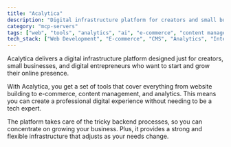 ```yaml
---
title: "Acalytica"
description: "Digital infrastructure platform for creators and small businesses to build online presence."
category: "mcp-servers"
tags: ["web", "tools", "analytics", "ai", "e-commerce", "content management", "digital infrastructure"]
tech_stack: ["Web Development", "E-commerce", "CMS", "Analytics", "Integrated Tools"]
---
```


Acalytica delivers a digital infrastructure platform designed just for creators, small businesses, and digital entrepreneurs who want to start and grow their online presence.

With Acalytica, you get a set of tools that cover everything from website building to e-commerce, content management, and analytics. This means you can create a professional digital experience without needing to be a tech expert.

The platform takes care of the tricky backend processes, so you can concentrate on growing your business. Plus, it provides a strong and flexible infrastructure that adjusts as your needs change.